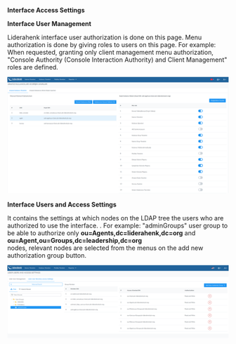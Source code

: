 **Interface Access Settings**

**Interface User Management**

Liderahenk interface user authorization is done on this page. Menu authorization is done by giving roles to users on this page.
For example: When requested, granting only client management menu authorization, "Console Authority (Console Interaction Authority) and Client Management" roles are defined.

[![Arayüz Erişim Ayarları](../images/consoleUserSettings/consoleUserAccessSettings.png)](../images/consoleUserSettings/consoleUserAccessSettings.png)

**Interface Users and Access Settings**

It contains the settings at which nodes on the LDAP tree the users who are authorized to use the interface.
. For example: "adminGroups" user group to be able to authorize only **ou=Agents,dc=liderahenk,dc=org**
and **ou=Agent,ou=Groups,dc=leadership,dc=org**  
nodes, relevant nodes are selected from the menus on the add new authorization group button.

[![Arayüz Erişim Ayarları](../images/consoleUserSettings/consoleUserAccessSettingsGroups.png)](../images/consoleUserSettings/consoleUserAccessSettingsGroups.png)
<link href=/lider3.0/assets/style.css rel=stylesheet></link>
